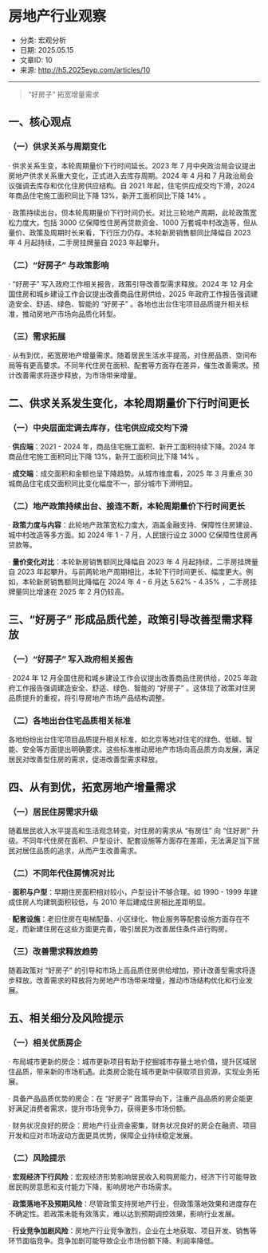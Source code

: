 # 房地产行业观察

- 分类: 宏观分析
- 日期: 2025.05.15
- 文章ID: 10
- 来源: http://h5.2025eyp.com/articles/10

---

> “好房子” 拓宽增量需求

## **一、核心观点**

### **（一）供求关系与周期变化**

· 供求关系生变，本轮周期量价下行时间延长。2023 年 7 月中央政治局会议提出房地产供求关系重大变化，正式进入去库存周期。2024 年 4 月和 7 月政治局会议强调去库存和优化住房供应结构。自 2021 年起，住宅供应成交均下滑，2024 年商品住宅施工面积同比下降 13%，新开工面积同比下降 14% 。

· 政策持续出台，但本轮周期量价下行时间仍长。对比三轮地产周期，此轮政策宽松力度大，包括 3000 亿保障性住房再贷款资金、1000 万套城中村改造等，但从量价、政策及周期时长来看，下行压力仍存。本轮新房销售额同比降幅自 2023 年 4 月起持续，二手房挂牌量自 2023 年起攀升。

### **（二）“好房子” 与政策影响**

· “好房子” 写入政府工作相关报告，政策引导改善型需求释放。2024 年 12 月全国住房和城乡建设工作会议提出改善商品住房供给，2025 年政府工作报告强调建造安全、舒适、绿色、智能的 “好房子” 。各地也出台住宅项目品质提升相关标准，推动房地产市场向品质化转型。

### **（三）需求拓展**

· 从有到优，拓宽房地产增量需求。随着居民生活水平提高，对住房品质、空间布局等有更高要求。不同年代住房在面积、配套等方面存在差异，催生改善需求。预计改善需求将逐步释放，为市场带来增量。

## **二、供求关系发生变化，本轮周期量价下行时间更长**

### **（一）中央层面定调去库存，住宅供应成交均下滑**

· **供应端**：2021 - 2024 年，商品住宅施工面积、新开工面积持续下降。2024 年商品住宅施工面积同比下降 13%，新开工面积同比下降 14% 。

· **成交端**：成交面积和金额也呈下降趋势。从城市维度看，2025 年 3 月重点 30 城商品住宅成交面积同比变化幅度不一，部分城市下滑明显。

### **（二）地产政策持续出台、接连不断，本轮周期量价下行时间更长**

· **政策力度与内容**：此轮地产政策宽松力度大，涵盖金融支持、保障性住房建设、城中村改造等多方面。如 2024 年 1 - 7 月，人民银行设立 3000 亿保障性住房再贷款等。

· **量价变化对比**：本轮新房销售额同比降幅自 2023 年 4 月起持续，二手房挂牌量自 2023 年起攀升。与前两轮地产周期相比，本轮下行时间更长、幅度更大。例如，本轮新房销售额同比降幅在 2024 年 4 - 6 月达 5.62% - 4.35% ，二手房挂牌量同比增速在 2025 年 2 月仍较高。

## **三、“好房子” 形成品质代差，政策引导改善型需求释放**

### **（一）“好房子” 写入政府相关报告**

· 2024 年 12 月全国住房和城乡建设工作会议提出改善商品住房供给，2025 年政府工作报告强调建造安全、舒适、绿色、智能的 “好房子” 。这体现了政策对住房品质提升的重视，将引导房地产市场产品结构调整。

### **（二）各地出台住宅品质相关标准**

各地纷纷出台住宅项目品质提升相关标准，如北京等地对住宅的绿色、低碳、智能、安全等方面提出明确要求。这些标准推动房地产市场向高品质方向发展，满足居民对改善型住房的需求，促进改善型需求释放。

## **四、从有到优，拓宽房地产增量需求**

### **（一）居民住房需求升级**

随着居民收入水平提高和生活观念转变，对住房的需求从 “有房住” 向 “住好房” 升级。不同年代住房在面积、户型设计、配套设施等方面存在差距，无法满足当下居民对居住品质的追求，从而产生改善需求。

### **（二）不同年代住房情况对比**

· **面积与户型**：早期住房面积相对较小，户型设计不够合理。如 1990 - 1999 年建成住房人均建筑面积较低，与 2010 年后建成住房相比差距明显。

· **配套设施**：老旧住房在电梯配备、小区绿化、物业服务等配套设施方面存在不足，而新建住房在这些方面更完善，吸引居民为改善居住条件进行购房。

### **（三）改善需求释放趋势**

随着政策对 “好房子” 的引导和市场上高品质住房供给增加，预计改善型需求将逐步释放。改善需求的释放将为房地产市场带来增量，推动市场结构优化和行业发展。

## **五、相关细分及风险提示**

### **（一）相关优质房企**

· 布局城市更新的房企：城市更新项目有助于挖掘城市存量土地价值，提升区域居住品质，带来新的市场机遇。此类房企能在城市更新中获取项目资源，实现业务拓展。

· 具备产品品质优势的房企：在 “好房子” 政策导向下，注重产品品质的房企能更好满足消费者需求，提升市场竞争力，获得更多市场份额。

· 财务状况良好的房企：房地产行业资金密集，财务状况良好的房企在融资、项目开发和应对市场波动方面更具优势，保障企业持续稳定发展。

### **（二）风险提示**

· **宏观经济下行风险**：宏观经济形势影响居民收入和购房能力，经济下行可能导致居民购房意愿和支付能力下降，影响房地产市场需求。

· **政策落地不及预期风险**：尽管政策支持房地产行业，但政策落地效果和进度存在不确定性。若政策未能有效落实，难以达到预期调控效果，影响行业发展。

· **行业竞争加剧风险**：房地产行业竞争激烈，企业在土地获取、项目开发、销售等环节面临竞争。竞争加剧可能导致企业市场份额下降、利润率降低。
